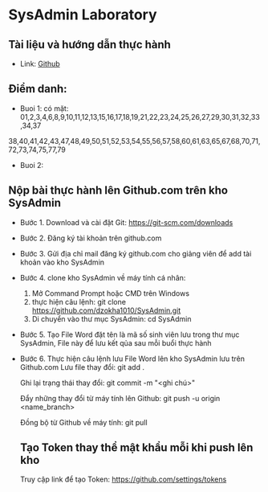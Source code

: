 # SysAdmin Laboratory
## Tài liệu và hướng dẫn thực hành 
- Link: [Github](https://github.com/dzokha1010/Documents/tree/main/System_Administration_Maintenance)
## Điểm danh:
- Buoi 1: có mặt: 01,2,3,4,6,8,9,10,11,12,13,15,16,17,18,19,21,22,23,24,25,26,27,29,30,31,32,33,34,37

38,40,41,42,43,47,48,49,50,51,52,53,54,55,56,57,58,60,61,63,65,67,68,70,71,72,73,74,75,77,79
- Buoi 2: 
## Nộp bài thực hành lên Github.com trên kho SysAdmin
- Bước 1. Download và cài đặt Git: https://git-scm.com/downloads
- Bước 2. Đăng ký tài khoản trên github.com
- Bước 3. Gửi địa chỉ mail đăng ký github.com cho giảng viên để add tài khoản vào kho SysAdmin
- Bước 4. clone kho SysAdmin về máy tính cá nhân:
  1. Mở Command Prompt hoặc CMD trên Windows
  2. thực hiện câu lệnh: git clone https://github.com/dzokha1010/SysAdmin.git
  3. Di chuyển vào thư mục SysAdmin: cd SysAdmin
- Bước 5. Tạo File Word đặt tên là mã số sinh viên lưu trong thư mục SysAdmin, File này để lưu kết qủa sau mỗi buổi thực hành
- Bước 6. Thực hiện câu lệnh lưu File Word lên kho SysAdmin lưu trên Github.com
  Lưu file thay đổi: git add .

  Ghi lại trạng thái thay đổi: git commit -m "<ghi chú>"

  Đẩy những thay đổi từ máy tính lên Github: git push -u origin <name_branch>

  Đồng bộ từ Github về máy tính: git pull

  ## Tạo Token thay thể mật khẩu mỗi khi push lên kho
  Truy cập link để tạo Token: https://github.com/settings/tokens
  
